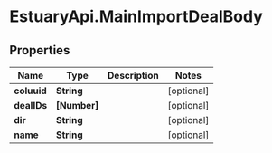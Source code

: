 # EstuaryApi.MainImportDealBody

## Properties
Name | Type | Description | Notes
------------ | ------------- | ------------- | -------------
**coluuid** | **String** |  | [optional] 
**dealIDs** | **[Number]** |  | [optional] 
**dir** | **String** |  | [optional] 
**name** | **String** |  | [optional] 


